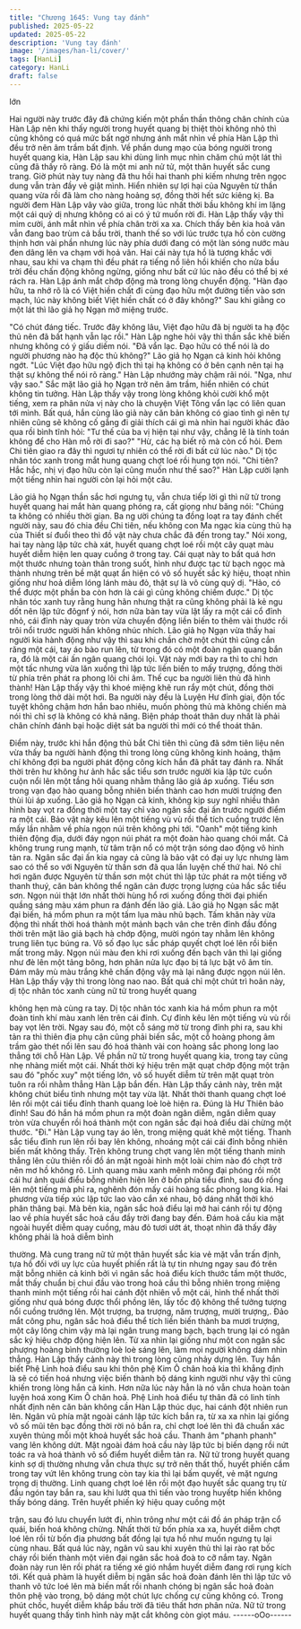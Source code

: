 ```yaml
---
title: "Chương 1645: Vung tay đánh"
published: 2025-05-22
updated: 2025-05-22
description: 'Vung tay đánh'
image: '/images/han-li/cover/'
tags: [HanLi]
category: HanLi
draft: false
---
```


lớn

Hai người này trước đây đã chứng kiến một phần thần thông
chân chính của Hàn Lập nên khi thấy người trong huyết quang bị
thiệt thòi không nhỏ thì cũng không có quá mức bất ngờ nhưng
ánh mắt nhìn về phía Hàn Lập thì đều trở nên âm trầm bất định.
Về phần dung mạo của bóng người trong huyết quang kia, Hàn
Lập sau khi dùng linh mục nhìn chăm chú một lát thì cũng đã thấy
rõ ràng. Đó là một mi anh nử tử, một thân huyết sắc cung trang.
Giờ phút này tuy nàng đã thu hồi hai thanh phi kiếm nhưng trên
ngọc dung vẫn tràn đầy vẻ giật mình. Hiển nhiên sự lợi hại của
Nguyên từ thần quang vừa rồi đã làm cho nàng hoảng sợ, đồng
thời hết sức kiêng kị. Ba người đem Hàn Lập vây vào giữa, trong
lúc nhất thời bầu không khí im lặng một cái quỷ dị nhưng không
có ai có ý tứ muốn rời đi. Hàn Lập thấy vậy thì mỉm cười, ánh mắt
nhìn về phía chân trời xa xa.
Chích thấy bên kia hoả vân vẫn đang bao trùm cả bầu trời, thanh
thế so với lúc trước tựa hồ còn cường thịnh hơn vài phần nhưng
lúc này phía dưới đang có một làn sóng nước màu đen dâng lên
va chạm với hoả vân. Hai cái này tựa hồ là tương khắc với nhau,
sau khi va chạm thì đều phát ra tiếng nổ liên hồi khiến cho nửa
bầu trời đều chấn động không ngừng, giống như bất cứ lúc nào
đều có thể bị xé rách ra. Hàn Lập ánh mắt chớp động mà trong
lòng chuyển động.
"Hàn đạo hữu, ta nhớ rõ là có Việt hiền chất đi cùng đạo hữu một
đường tiến vào sơn mạch, lúc này không biết Việt hiền chất có ở
đây không?"
Sau khi giằng co một lát thì lão giả họ Ngạn mở miệng trước.

"Có chút đáng tiếc. Trước đây không lâu, Việt đạo hữu đã bị người
ta hạ độc thủ nên đã bất hạnh vẫn lạc rồi."
Hàn Lập nghe hỏi vậy thì thần sắc khẽ biến nhưng không có ý
giấu diếm nói.
"Đã vẩn lạc. Đạo hữu có thể nói là do người phương nào hạ độc
thủ không?"
Lão giả họ Ngạn cả kinh hỏi không ngớt.
"Lúc Việt đạo hữu ngộ địch thì tại hạ không có ở bên cạnh nên tại
hạ thật sự không thể nói rõ ràng."
Hàn Lập nhướng mày chậm rãi nói.
"Nga, như vậy sao."
Sắc mặt lão giả họ Ngạn trở nên âm trầm, hiển nhiên có chút
không tin tưởng.
Hàn Lập thấy vậy trong lòng không khỏi cười khổ một tiếng, xem
ra phân nửa vị này cho là chuyện Việt Tông vẩn lạc có liên quan
tới mình. Bất quá, hắn cùng lão giả này căn bản không có giao
tình gì nên tự nhiên cũng sẽ không cố gắng đi giải thích cái gì mà
nhìn hai người khác đảo qua rồi bình tĩnh hỏi:
"Tư thế của ba vị hiện tại như vậy, chẳng lẽ là tính toán không để
cho Hàn mỗ rời đi sao?"
"Hừ, các hạ biết rõ mà còn cố hỏi. Đem Chi tiên giao ra đây thì
ngươi tự nhiên có thể rời đi bất cứ lúc nào."
Dị tộc nhân tóc xanh trong mắt hung quang chợt loé rồi hung tợn
nói.
"Chi tiên? Hắc hắc, nhị vị đạo hữu còn lại cũng muốn như thế
sao?"
Hàn Lập cười lạnh một tiếng nhìn hai người còn lại hỏi một câu.

Lão giả họ Ngạn thần sắc hơi ngưng tụ, vẫn chưa tiếp lời gì thì
nữ tử trong huyết quang hai mắt hàn quang phóng ra, cất giọng
như băng nói:
"Chúng ta không có nhiều thời gian. Ba ng ười chúng ta đồng loạt
ra tay đánh chết người này, sau đó chia đều Chi tiên, nếu không
con Ma ngạc kia cùng thủ hạ của Thiết sí đuổi theo thì đồ vật này
chưa chắc đã đến trong tay."
Nói xong, hai tay nàng lập tức chà xát, huyết quang chợt loé rồi
một cây quạt màu huyết diễm hiện len quay cuồng ở trong tay.
Cái quạt này to bất quá hơn một thước nhưng toàn thân trong
suốt, hình như được tạc từ bạch ngọc mà thành nhưng trên bề
mặt quạt ẩn hiện có vô số huyết sắc ký hiệu, thoạt nhìn giống như
hoả diễm lóng lánh màu đỏ, thật sự là vô cùng quỷ dị.
"Hảo, có thể được một phần ba còn hơn là cái gì cũng không
chiếm được."
Dị tộc nhân tóc xanh tuy rằng hung hãn nhưng thật ra cũng không
phải là kẻ ngu dốt nên lập tức đôgnf ý nói, hơn nữa bàn tay vừa
lật lấy ra một cái cổ đỉnh nhỏ, cái đỉnh này quay tròn vừa chuyển
động liền biến to thêm vài thước rồi trôi nổi trước người hắn
không nhúc nhích.
Lão giả họ Ngạn vừa thấy hai người kia hành động như vậy thì
sau khi chần chờ một chút thì cũng cắn răng một cái, tay áo bào
run lên, từ trong đó có một đoàn ngân quang bắn ra, đó là một cái
ấn ngân quang chói lọi. Vật này mới bay ra thì to chỉ hơn một tấc
nhưng vừa lăn xuống thì lập tức liền biến to mấy trượng, đồng
thời từ phía trên phát ra phong lôi chi âm.
Thế cục ba người liên thủ đã hình thành! Hàn Lập thấy vậy thì
khoé miệng khẽ run rẩy một chút, đồng thời trong lòng thở dài một
hơi. Ba người này đều là Luyện Hư đỉnh giai, độn tốc tuyệt không
chậm hơn hắn bao nhiêu, muốn phòng thủ mà không chiến mà
nói thì chỉ sợ là không có khả năng. Biện pháp thoát thân duy
nhất là phải chân chính đánh bại hoặc diệt sát ba người thì mới
có thể thoát thân.

Điểm này, trước khi hắn động thủ bắt Chi tiên thì cũng đã sớm
tiên liệu nên vừa thấy ba người hành động thì trong lòng cũng
không kinh hoảng, thậm chí không đợi ba người phát động công
kích hắn đã phất tay đánh ra. Nhất thời trên hư không hư ảnh hắc
sắc tiểu sơn trước người kia lập tức cuồn cuộn nổi lên một tầng
hôi quang nhằm thẳng lão giả áp xuống. Tiểu sơn trong vạn đạo
hào quang bỗng nhiên biến thành cao hơn mười trượng đen thùi
lùi áp xuống.
Lão giả họ Ngạn cả kinh, không kịp suy nghĩ nhiều thân hình bay
vọt ra đồng thời một tay chỉ vào ngân sắc đại ấn trước người
điểm ra một cái. Bảo vật này kêu lên một tiếng vù vù rồi thể tích
cuồng trước lên mấy lần nhằm về phía ngọn núi trên không phi
tới.
"Oanh" một tiếng kinh thiên động địa, dưới đáy ngọn núi phát ra
một đoàn hào quang chói mắt. Cả không trung rung mạnh, từ tâm
trận nổ có một trận sóng dao động vô hình tản ra.
Ngân sắc đại ấn kia ngay cả cũng là bảo vật có đại uy lực nhưng
làm sao có thể so với Nguyên từ thần sơn đã qua lần luyện chế
thứ hai. Nó chỉ hơi ngăn được Nguyên từ thần sơn một chút thì
lập tức phát ra một tiếng vỡ thanh thuý, căn bản không thể ngăn
cản được trọng lượng của hắc sắc tiểu sơn. Ngọn núi thật lớn
nhất thời hùng hổ rơi xuống đồng thời đại phiến quầng sáng màu
xám phun ra đánh đến lão giả.
Lão giả họ Ngạn sắc mặt đại biến, há mồm phun ra một tấm lụa
màu nhũ bạch. Tấm khăn này vừa động thì nhất thời hoá thành
một mảnh bạch vân che trên đỉnh đầu đồng thời trên mặt lão giả
bạch hà chớp động, mười ngón tay nhằm lên không trung liên tục
búng ra. Vô số đạo lục sắc pháp quyết chợt loé lên rồi biến mất
trong mây. Ngọn núi màu đen khi rơi xuống đến bạch vân thì lại
giống như đè lên một tảng bông, hơn phân nửa lực đạo bị tá lực
bặt vô âm tín. Đám mây mù màu trắng khẽ chấn động vậy mà lại
nâng được ngọn núi lên.
Hàn Lập thấy vậy thì trong lòng nao nao. Bất quá chỉ một chút trì
hoãn này, dị tộc nhân tóc xanh cùng nữ tử trong huyết quang

không hẹn mà cùng ra tay. Dị tộc nhân tóc xanh kia há mồm phun
ra một đoàn tinh khí màu xanh lên trên cái đỉnh. Cự đỉnh kêu lên
một tiếng vù vù rồi bay vọt lên trời.
Ngay sau đó, một cỗ sáng mờ từ trong đỉnh phi ra, sau khi tản ra
thì thiên địa phụ cận cũng phải biến sắc, một cỗ hoàng phong âm
trầm gào thét nổi lên sau đó hoá thành vài con hoàng sắc phong
long lao thẳng tới chỗ Hàn Lập. Về phần nữ tử trong huyết quang
kia, trong tay cũng nhẹ nhàng miết một cái.
Nhất thời ký hiệu trên mặt quạt chớp động một trận sau đó "phốc
xuy" một tiếng lớn, vô số huyết diễm từ trên mặt quạt tròn tuôn ra
rồi nhằm thẳng Hàn Lập bắn đến.
Hàn Lập thấy cảnh này, trên mặt không chút biểu tình nhưng một
tay vừa lật. Nhất thời thanh quang chợt loé lên rồi một cái tiểu
đỉnh thanh quang loè loè hiện ra. Đúng là Hư Thiên bảo đỉnh! Sau
đó hắn há mồm phun ra một đoàn ngân diễm, ngân diễm quay
tròn vừa chuyển rồi hoá thành một con ngân sắc đại hoả điểu dài
chừng một thước.
"Đi."
Hàn Lập vung tay áo lên, trong miệng quát khẽ một tiếng.
Thanh sắc tiểu đỉnh run lên rồi bay lên không, nhoáng một cái cái
đỉnh bỗng nhiên biến mất không thấy. Trên không trung chợt vang
lên một tiếng thanh minh thẳng lên cửu thiên rồi đồ án mặt ngoài
hình một loài chim nào đó chợt trở nên mơ hồ không rõ.
Linh quang màu xanh mênh mông đại phóng rồi một cái hư ảnh
quái điểu bỗng nhiên hiện lên ở bốn phía tiểu đỉnh, sau đó rống
lên một tiếng mà phỉ ra, nghênh đón mấy cái hoàng sắc phong
long kia. Hai phương vừa tiếp xúc lập tức lao vào cắn xé nhau, bộ
dáng nhất thời khó phân thăng bại. Mà bên kia, ngân sắc hoả
điểu lại mở hai cánh rồi tự động lao về phía huyết sắc hoả cầu
đầy trời đang bay đến.
Đám hoả cầu kia mặt ngoài huyết diễm quay cuồng, màu đỏ tươi
ướt át, thoạt nhìn đã thấy đây không phải là hoả diễm bình

thường. Mà cung trang nữ tử một thân huyết sắc kia vẻ mặt vẫn
trấn định, tựa hồ đối với uy lực của huyết phiến rất là tự tin nhưng
ngay sau đó trên mặt bỗng nhiên cả kinh bởi vì ngân sắc hoả điểu
kích thước tầm một thước, mắt thấy chuẩn bị chui đầu vào trong
hoả cầu thì bỗng nhiên trong miệng thanh minh một tiếng rồi hai
cánh đột nhiên vỗ một cái, hình thể nhất thời giống như quả bóng
được thổi phồng lên, lấy tốc độ không thể tưởng tượng nổi cuồng
trướng lên.
Một trượng, ba trượng, năm trượng, mười trượng,.
Đảo mắt công phu, ngân sắc hoả điểu thể tích liền biến thành ba
mươi trượng, một cây lông chim vậy mà lại ngân trung mang
bạch, bạch trung lại có ngân sắc ký hiệu chớp động hiện lên. Từ
xa nhìn lại giống như một con ngân sắc phượng hoàng bình
thường loè loè sáng lên, làm mọi người không dám nhìn thẳng.
Hàn Lập thấy cảnh này thì trong lòng cũng nhảy dựng lên. Tuy
hắn biết Phệ Linh hoả điểu sau khi thôn phệ Kim Ô chân hoả kia
thì khẳng định là sẽ có tiến hoá nhưng việc biến thành bộ dáng
kinh người như vậy thì cũng khiến trong lòng hắn cả kinh. Hơn
nữa lúc này hẳn là nó vẫn chưa hoàn toàn luyện hoá xong Kim Ô
chân hoả.
Phệ Linh hoả điểu tự thân đã có linh tính nhất định nên căn bản
không cần Hàn Lập thúc dục, hai cánh đột nhiên run lên. Ngân vũ
phía mặt ngoài cánh lập tức kích bắn ra, từ xa xa nhìn lại giống vô
số mũi tên bạc đồng thời rời nỏ bắn ra, chỉ chợt loé lên thì đã
chuẩn xác xuyên thủng mỗi một khoả huyết sắc hoả cầu.
Thanh âm "phanh phanh" vang lên không dứt. Mặt ngoài đám hoả
cầu này lập tức bị biến dạng rồi nứt toác ra và hoá thành vô số
điểm huyết diễm tản ra. Nữ tử trong huyết quang kinh sợ dị
thường nhưng vẫn chưa thực sự trở nên thất thố, huyết phiến
cầm trong tay vứt lên không trung còn tay kia thì lại bấm quyết, vẻ
mặt ngưng trọng dị thường.
Linh quang chợt loé lên rồi một đạo huyết sắc quang trụ từ đầu
ngón tay bắn ra, sau khi lướt qua thì tiến vào trong huyếtp hiến
không thấy bóng dáng. Trên huyết phiến ký hiệu quay cuồng một

trận, sau đó lưu chuyển lướt đi, nhìn trông như một cái đồ án
pháp trận cổ quái, biến hoá không chừng.
Nhất thời từ bốn phía xa xa, huyết diễm chợt loé lên rồi từ bốn địa
phương bất đồng lại tựa hồ như muốn ngưng tụ lại cùng nhau.
Bất quá lúc này, ngân vũ sau khi xuyên thủ thì lại rào rạt bốc cháy
rồi biến thành một viên đại ngân sắc hoả đoà to cỡ nắm tay. Ngân
đoàn này run lên rồi phát ra tiếng xé gió nhắm huyết diễm đang
rơi rụng kích tới.
Kết quả phàm là huyết diễm bị ngân sắc hoả đoàn đánh lên thì
lập tức vô thanh vô tức loé lên mà biến mất rồi nhanh chóng bị
ngân sắc hoả đoàn thôn phệ vào trong, bộ dáng một chút lực
chống cự cũng không có. Trong phút chốc, huyết diễm khắp bầu
trời đã tiêu thất hơn phân nửa. Nữ tử trong huyết quang thấy tình
hình này mặt cắt không còn giọt máu.
------oOo------
